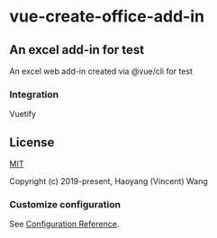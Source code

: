 # vue-create-office-add-in

## An excel add-in for test

An excel web add-in created via @vue/cli for test

### Integration
Vuetify

## License

[MIT](http://opensource.org/licenses/MIT)

Copyright (c) 2019-present, Haoyang (Vincent) Wang

### Customize configuration
See [Configuration Reference](https://cli.vuejs.org/config/).
